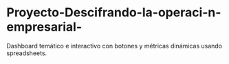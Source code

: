# Proyecto-Descifrando-la-operaci-n-empresarial-
Dashboard temático e interactivo con botones y métricas dinámicas usando spreadsheets.
